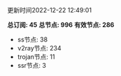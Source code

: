 更新时间2022-12-22 12:49:01

**总订阅: 45**
**总节点: 996**
**有效节点: 286**
- ss节点: 38
- v2ray节点: 234
- trojan节点: 11
- ssr节点: 3
